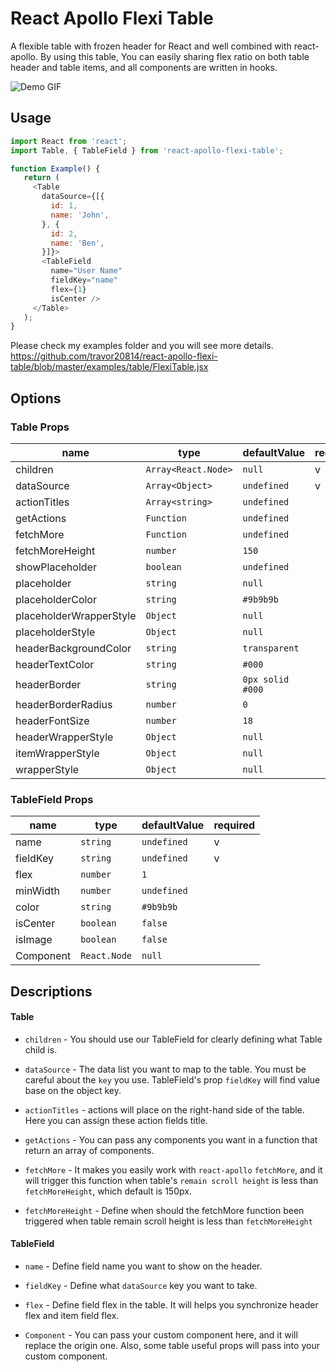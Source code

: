 # React Apollo Flexi Table

A flexible table with frozen header for React and well combined with react-apollo. By using this table, You can easily sharing flex ratio on both table header and table items, and all components are written in hooks.

![Demo GIF](https:///raw.githubusercontent.com/travor20814/react-apollo-flexi-table/blob/master/table-scroll.gif)

## Usage

```javascript
import React from 'react';
import Table, { TableField } from 'react-apollo-flexi-table'; 

function Example() {
   return (
     <Table
       dataSource={[{
         id: 1,
         name: 'John',
       }, {
         id: 2,
         name: 'Ben',
       }]}>
       <TableField
         name="User Name"
         fieldKey="name"
         flex={1}
         isCenter />
     </Table>
   );
}
```
Please check my examples folder and you will see more details.
https://github.com/travor20814/react-apollo-flexi-table/blob/master/examples/table/FlexiTable.jsx

## Options
### Table Props
| name | type | defaultValue | required |
| -- | -- | -- | -- |
| children | `Array<React.Node>` | `null` | v |
| dataSource | `Array<Object>` | `undefined` | v |
| actionTitles | `Array<string>` | `undefined` | |
| getActions | `Function` | `undefined` | |
| fetchMore | `Function` | `undefined` | |
| fetchMoreHeight | `number` | `150` | |
| showPlaceholder | `boolean` | `undefined` | |
| placeholder | `string` | `null` | |
| placeholderColor | `string` | `#9b9b9b` | |
| placeholderWrapperStyle | `Object` | `null` | |
| placeholderStyle | `Object` | `null` | |
| headerBackgroundColor | `string` | `transparent` | |
| headerTextColor | `string` | `#000` | |
| headerBorder | `string` | `0px solid #000`| |
| headerBorderRadius | `number` | `0` | |
| headerFontSize | `number` | `18` | |
| headerWrapperStyle | `Object` | `null` | |
| itemWrapperStyle | `Object` | `null` | |
| wrapperStyle | `Object` | `null` | |

### TableField Props

| name | type | defaultValue | required |
| -- | -- | -- | -- |
| name | `string` | `undefined` | v |
| fieldKey | `string` | `undefined` | v |
| flex | `number` | `1` | |
| minWidth | `number` | `undefined` | |
| color | `string` | `#9b9b9b` | |
| isCenter | `boolean` | `false` | |
| isImage | `boolean` | `false` | |
| Component | `React.Node` | `null` | |

## Descriptions

#### Table

* `children` - You should use our TableField for clearly defining what Table child is.

* `dataSource` - The data list you want to map to the table. You must be careful about the `key` you use. TableField's prop `fieldKey` will find value base on the object key.

* `actionTitles` - actions will place on the right-hand side of the table. Here you can assign these action fields title.

* `getActions` - You can pass any components you want in a function that return an array of components.

* `fetchMore` - It makes you easily work with `react-apollo` `fetchMore`, and it will trigger this function when table's `remain scroll height` is less than `fetchMoreHeight`, which default is 150px.

* `fetchMoreHeight` - Define when should the fetchMore function been triggered when table remain scroll height is less than `fetchMoreHeight`

#### TableField

* `name` - Define field name you want to show on the header.

* `fieldKey` - Define what `dataSource` key you want to take.

* `flex` - Define field flex in the table. It will helps you synchronize header flex and item field flex.

* `Component` - You can pass your custom component here, and it will replace the origin one. Also, some table useful props will pass into your custom component.
